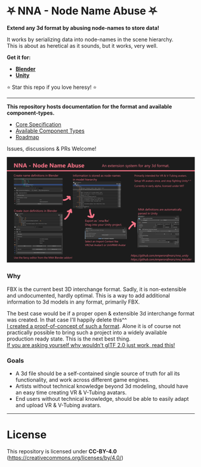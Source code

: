 
# ⛧ NNA - Node Name Abuse ⛧
**Extend any 3d format by abusing node-names to store data!**

It works by serializing data into node-names in the scene hierarchy.\
This is about as heretical as it sounds, but it works, very well.

**Get it for:**
* **[Blender](https://github.com/emperorofmars/nna_blender/releases/latest)**
* **[Unity](https://github.com/emperorofmars/nna_unity/releases/latest)**

⭐ Star this repo if you love heresy! ⭐

---

**This repository hosts documentation for the format and available component-types.**
* [Core Specification](nna_spec.md)
* [Available Component Types](nna_component_types.md)
* [Roadmap](roadmap.md)

Issues, discussions & PRs Welcome!

![](./img/nna_cover_image.png)


### Why
FBX is the current best 3D interchange format. Sadly, it is non-extensible and undocumented, hardly optimal.
This is a way to add additional information to 3d models in any format, primarily FBX.

The best case would be if a proper open & extensible 3d interchange format was created. In that case I'll happily delete this^^\
[I created a proof-of-concept of such a format](https://github.com/emperorofmars/stf-unity). Alone it is of course not practically possible to bring such a project into a widely available production ready state. This is the next best thing.\
[If you are asking yourself why wouldn't glTF 2.0 just work, read this!](https://gist.github.com/emperorofmars/d8abf0f4b9bd5434f9543511b243a254)

### Goals
* A 3d file should be a self-contained single source of truth for all its functionality, and work across different game engines.
* Artists without technical knowledge beyond 3d modeling, should have an easy time creating VR & V-Tubing avatars.
* End users without technical knowledge, should be able to easily adapt and upload VR & V-Tubing avatars.

---

# License
This repository is licensed under **CC-BY-4.0** (<https://creativecommons.org/licenses/by/4.0/>)

